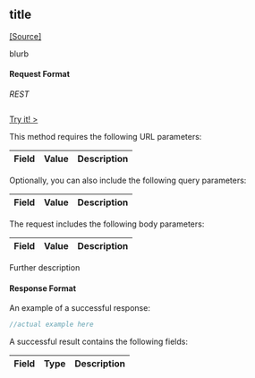 ## title ##
[[Source]<br>]( "Source")

blurb

#### Request Format ####

<div class='multicode'>

*REST*

```

```

</div>

[Try it! >](rest-api-tool.html#prepare-payment)


This method requires the following URL parameters:

| Field | Value | Description |
|-------|-------|-------------|


Optionally, you can also include the following query parameters:

| Field | Value | Description |
|-------|-------|-------------|


The request includes the following body parameters:

| Field | Value | Description |
|-------|-------|-------------|


Further description

#### Response Format ####

An example of a successful response:

```js
//actual example here
```

A successful result contains the following fields:

| Field | Type | Description |
|-------|------|-------------|

